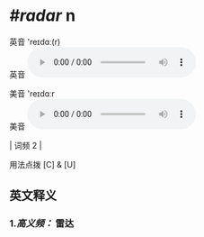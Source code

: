 # ***\#radar*** n
英音 'reɪdɑː(r)  
英音
<audio src="./media/radar-B.aac" controls="controls"></audio>

美音 'reɪdɑːr  
美音
<audio src="./media/radar.aac" controls="controls"></audio>



| 词频 2 |  

用法点拨  [C] & [U]

英文释义
---
### 1.*高义频：* **雷达**  


